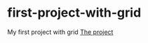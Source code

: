 # first-project-with-grid
 My first project with grid
  <a href=" https://gab9244.github.io/first-project-with-grid/">The project</a>
